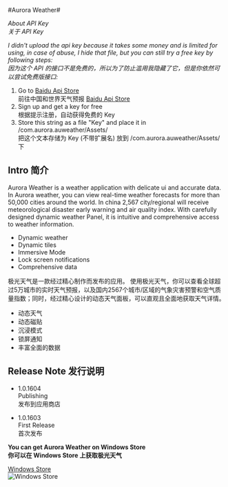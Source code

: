#Aurora Weather#

*About API Key*    
*关于 API Key*       

*I didn't upload the api key because it takes some money and is limited for using, in case of abuse, I hide that file, but you can still try a free key by following steps:*    
*因为这个 API 的接口不是免费的，所以为了防止滥用我隐藏了它，但是你依然可以尝试免费版接口:*
 1. Go to [Baidu Api Store][1]   
    前往中国和世界天气预报 [Baidu Api Store][1]
 2. Sign up and get a key for free   
    根据提示注册，自动获得免费的 Key
 3. Store this string as a file "Key" and place it in /com.aurora.auweather/Assets/   
    把这个文本存储为 Key (不带扩展名) 放到 /com.aurora.auweather/Assets/ 下

## Intro 简介 ##

Aurora Weather is a weather application with delicate ui and accurate data.
In Aurora weather, you can view real-time weather forecasts for more than 50,000 cities around the world. In china 2,567 city/regional will receive meteorological disaster early warning and air quality index. With carefully designed dynamic weather Panel, it is intuitive and comprehensive access to weather information.

 - Dynamic weather
 - Dynamic tiles
 - Immersive Mode
 - Lock screen notifications
 - Comprehensive data   
 
极光天气是一款经过精心制作而发布的应用。
使用极光天气，你可以查看全球超过5万城市的实时天气预报，以及国内2567个城市/区域的气象灾害预警和空气质量指数；同时，经过精心设计的动态天气面板，可以直观且全面地获取天气详情。
 - 动态天气
 - 动态磁贴
 - 沉浸模式
 - 锁屏通知
 - 丰富全面的数据   

## Release Note 发行说明 ##
 - 1.0.1604   
 Publishing    
 发布到应用商店

 - 1.0.1603    
 First Release    
 首次发布


**You can get Aurora Weather on Windows Store**    
**你可以在 Windows Store 上获取极光天气**  

[Windows Store][2]    
![Windows Store][3]



  [1]: http://apistore.baidu.com/apiworks/servicedetail/478.html "Baidu Api Store"
  [2]: https://www.microsoft.com/store/apps/9nblggh4qmj9 "Windows Store"
  [3]: https://assets.windowsphone.com/d86ab9b4-2f3d-4a94-92f8-1598073e7343/English_Get_it_Win_10_InvariantCulture_Default.png
